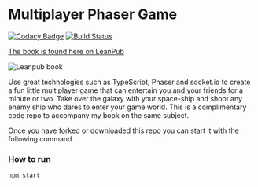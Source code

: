 # Multiplayer Phaser Game

[![Codacy Badge](https://api.codacy.com/project/badge/Grade/b1f5cc255c5f40b4a1dcc6f0431447a5)](https://www.codacy.com/app/o.lodriguez/Multiplayer-Phaser-game?utm_source=github.com&utm_medium=referral&utm_content=code0wl/Multiplayer-Phaser-game&utm_campaign=badger)
[![Build Status](https://travis-ci.org/code0wl/Multiplayer-Phaser-game.svg?branch=develop)](https://travis-ci.org/code0wl/Multiplayer-Phaser-game)

[The book is found here on LeanPub](https://leanpub.com/buildmultiplayergame)

![Leanpub book](https://s3.amazonaws.com/titlepages.leanpub.com/buildmultiplayergame/hero?1496987117)


Use great technologies such as TypeScript, Phaser and socket.io to create a fun little multiplayer game that can entertain you and your friends for a minute or two. Take over the galaxy with your space-ship and shoot any enemy ship who dares to enter your game world.
This is a complimentary code repo to accompany my book on the same subject.

Once you have forked or downloaded this repo you can start it with the following command

### How to run
```bash
npm start
```

